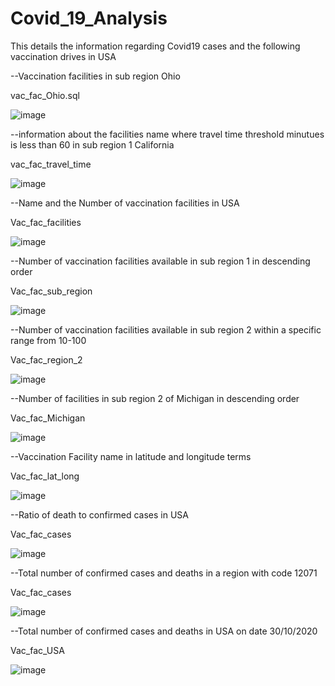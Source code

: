 # Covid_19_Analysis
This details the information regarding Covid19 cases and the following vaccination drives in USA

--Vaccination facilities in sub region Ohio

vac_fac_Ohio.sql

![image](https://user-images.githubusercontent.com/100988967/156872092-885b883a-c0ea-445e-8108-6c636070fd3e.png)


--information about the facilities name where travel time threshold minutues is less than 60 in sub region 1 California

vac_fac_travel_time

![image](https://user-images.githubusercontent.com/100988967/156872653-3cbb4827-ba30-49f0-a4cf-56a239810253.png)


--Name and the Number of vaccination facilities in USA

Vac_fac_facilities

![image](https://user-images.githubusercontent.com/100988967/156872775-c2599430-b3e9-4b13-a6dc-f4c13a20b7bf.png)



--Number of vaccination facilities available in sub region 1 in descending order

Vac_fac_sub_region

![image](https://user-images.githubusercontent.com/100988967/156872894-f99ec39f-e18b-46fa-b6f5-1d3ef8c3fa3b.png)


--Number of vaccination facilities available in sub region 2 within a specific range from 10-100

Vac_fac_region_2

![image](https://user-images.githubusercontent.com/100988967/156873026-4e4bedea-596d-4e8f-acae-ba91153c202e.png)


--Number of facilities in sub region 2 of  Michigan in descending order

Vac_fac_Michigan

![image](https://user-images.githubusercontent.com/100988967/156873430-ce2f45a3-45df-4783-9fbb-e3d2255d6625.png)


--Vaccination Facility name in latitude and longitude terms 

Vac_fac_lat_long

![image](https://user-images.githubusercontent.com/100988967/156873723-fec656b8-aee7-420d-bd3b-8f0fb95cb833.png)


--Ratio of death to confirmed cases in USA 

Vac_fac_cases

![image](https://user-images.githubusercontent.com/100988967/156877128-8538f7c9-4855-4a40-8746-b8778eda7d28.png)


--Total number of confirmed cases and deaths in a region with code 12071

Vac_fac_cases

![image](https://user-images.githubusercontent.com/100988967/156877315-8839fa81-37ec-492e-9f08-aa4519c22f5a.png)


--Total number of confirmed cases and deaths in USA on date 30/10/2020

Vac_fac_USA

![image](https://user-images.githubusercontent.com/100988967/156877448-3272ea18-d534-4591-abd8-731612879c6e.png)





